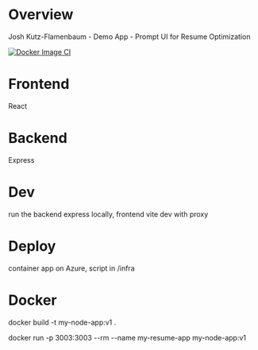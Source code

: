 # Overview
Josh Kutz-Flamenbaum - Demo App - Prompt UI for Resume Optimization

[![Docker Image CI](https://github.com/jkutzfla/resumeapp/actions/workflows/docker-image.yml/badge.svg)](https://github.com/jkutzfla/resumeapp/actions/workflows/docker-image.yml)

# Frontend
React

# Backend
Express

# Dev
run the backend express locally, frontend vite dev with proxy

# Deploy
container app on Azure, script in /infra



# Docker
docker build -t my-node-app:v1 .

docker run -p 3003:3003  --rm --name my-resume-app my-node-app:v1 
